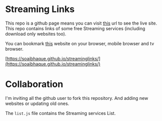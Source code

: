 
# Streaming Links

This repo is a github page means you can visit [this](https://soaibhaque.github.io/streaminglinks/) url to see the live site.
This repo contains links of some free Streaming services (including download only websites too).

You can bookmark [this](https://soaibhaque.github.io/streaminglinks/) website on your browser, mobile browser and tv browser.

[https://soaibhaque.github.io/streaminglinks/](https://soaibhaque.github.io/streaminglinks/)

# Collaboration

I'm inviting all the github user to fork this repository. And adding new websites or updating old ones.

The `list.js` file contains the Streaming services List.



